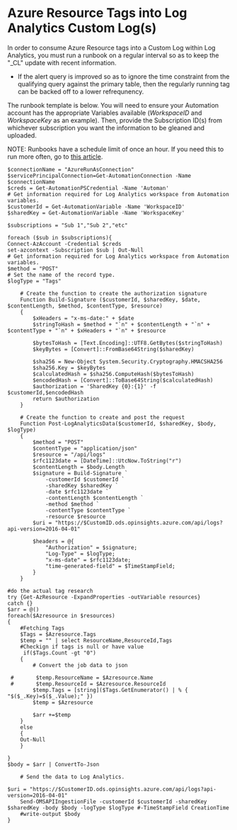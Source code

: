 # Azure Resource Tags into Log Analytics Custom Log(s)
In order to consume Azure Resource tags into a Custom Log within Log Analytics, you must run a runbook on a regular interval so as to keep the "_CL" update with recent information.
* If the alert query is improved so as to ignore the time constraint from the qualifying query against the primary table, then the regularly running tag can be backed off to a lower refrequnency.

The runbook template is below. You will need to ensure your Automation account has the appropriate Variables available (_WorkspaceID_ and _WorkspaceKey_ as an example). Then, provide the Subscription ID(s) from whichever subscription you want the information to be gleaned and uploaded.

NOTE: Runbooks have a schedule limit of once an hour. If you need this to run more often, go to [this article](RunRunBooksOfften.md).
```
$connectionName = "AzureRunAsConnection"
$servicePrincipalConnection=Get-AutomationConnection -Name $connectionName
$creds = Get-AutomationPSCredential -Name 'Automan'
# Get information required for Log Analytics workspace from Automation variables.
$customerId = Get-AutomationVariable -Name 'WorkspaceID'
$sharedKey = Get-AutomationVariable -Name 'WorkspaceKey'

$subscriptions = "Sub 1","Sub 2","etc"

foreach ($sub in $subscriptions){
Connect-AzAccount -Credential $creds
set-azcontext -Subscription $sub | Out-Null
# Get information required for Log Analytics workspace from Automation variables.
$method = "POST"
# Set the name of the record type.
$logType = "Tags"

    # Create the function to create the authorization signature
    Function Build-Signature ($customerId, $sharedKey, $date, $contentLength, $method, $contentType, $resource)
    {
        $xHeaders = "x-ms-date:" + $date
        $stringToHash = $method + "`n" + $contentLength + "`n" + $contentType + "`n" + $xHeaders + "`n" + $resource

        $bytesToHash = [Text.Encoding]::UTF8.GetBytes($stringToHash)
        $keyBytes = [Convert]::FromBase64String($sharedKey)

        $sha256 = New-Object System.Security.Cryptography.HMACSHA256
        $sha256.Key = $keyBytes
        $calculatedHash = $sha256.ComputeHash($bytesToHash)
        $encodedHash = [Convert]::ToBase64String($calculatedHash)
        $authorization = 'SharedKey {0}:{1}' -f $customerId,$encodedHash
        return $authorization
    }

    # Create the function to create and post the request
    Function Post-LogAnalyticsData($customerId, $sharedKey, $body, $logType)
    {
        $method = "POST"
        $contentType = "application/json"
        $resource = "/api/logs"
        $rfc1123date = [DateTime]::UtcNow.ToString("r")
        $contentLength = $body.Length
        $signature = Build-Signature `
            -customerId $customerId `
            -sharedKey $sharedKey `
            -date $rfc1123date `
            -contentLength $contentLength `
            -method $method `
            -contentType $contentType `
            -resource $resource
        $uri = "https://$CustomID.ods.opinsights.azure.com/api/logs?api-version=2016-04-01"

        $headers = @{
            "Authorization" = $signature;
            "Log-Type" = $logType;
            "x-ms-date" = $rfc1123date;
            "time-generated-field" = $TimeStampField;
        }
    }

#do the actual tag research
try {Get-AzResource -ExpandProperties -outVariable resources}
catch {}
$arr = @()
foreach($Azresource in $resources)
{
    #Fetching Tags
    $Tags = $Azresource.Tags
    $temp = "" | select ResourceName,ResourceId,Tags
    #Checkign if tags is null or have value
     if($Tags.Count -gt "0")
    {
        # Convert the job data to json

 #       $temp.ResourceName = $Azresource.Name
 #       $temp.ResourceId = $Azresource.ResourceId
        $temp.Tags = [string]($Tags.GetEnumerator() | % { "$($_.Key)=$($_.Value);" })
        $temp = $Azresource
       
        $arr +=$temp
    }
    else
    {
    Out-Null
    }
   
}
$body = $arr | ConvertTo-Json

    # Send the data to Log Analytics.

$uri = "https://$CustomerID.ods.opinsights.azure.com/api/logs?api-version=2016-04-01"
    Send-OMSAPIIngestionFile -customerId $customerId -sharedKey $sharedKey -body $body -logType $logType #-TimeStampField CreationTime
    #write-output $body
}
```